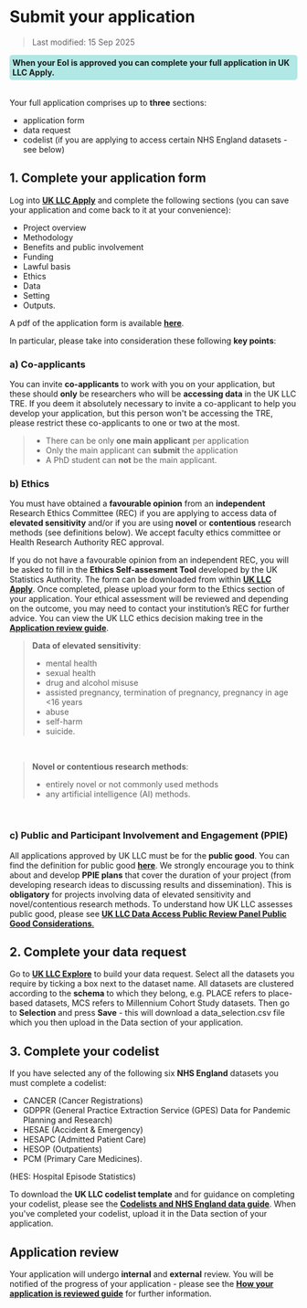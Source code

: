 
# Submit your application
>Last modified: 15 Sep 2025
<div style="background-color: rgba(0, 178, 169, 0.3); padding: 5px; border-radius: 5px;"><strong>When your EoI is approved you can complete your full application in UK LLC Apply.</strong></div>
<br>

Your full application comprises up to **three** sections: 

- application form
- data request
- codelist (if you are applying to access certain NHS England datasets - see below)

## 1. Complete your application form
Log into [**UK LLC Apply**](https://apply.ukllc.ac.uk/) and complete the following sections (you can save your application and come back to it at your convenience):  
- Project overview
- Methodology
- Benefits and public involvement
- Funding
- Lawful basis
- Ethics
- Data
- Setting
- Outputs.

A pdf of the application form is available [**here**](../../images/Application_Form_Template_20250128.pdf).

In particular, please take into consideration these following **key points**:

### a) Co-applicants 
You can invite **co-applicants** to work with you on your application, but these should **only** be researchers who will be **accessing data** in the UK LLC TRE. If you deem it absolutely necessary to invite a co-applicant to help you develop your application, but this person won't be accessing the TRE, please restrict these co-applicants to one or two at the most. 

>- There can be only **one main applicant** per application  
>- 	Only the main applicant can **submit** the application  
>-  A PhD student can **not** be the main applicant.  
 

### b) Ethics
You must have obtained a **favourable opinion** from an **independent** Research Ethics Committee (REC) if you are applying to access data of **elevated sensitivity** and/or if you are using **novel** or **contentious** research methods (see definitions below). We accept faculty ethics committee or Health Research Authority REC approval. 

If you do not have a favourable opinion from an independent REC, you will be asked to fill in the **Ethics Self-assesment Tool** developed by the UK Statistics Authority. The form can be downloaded from within [**UK LLC Apply**](https://apply.ukllc.ac.uk/). Once completed, please upload your form to the Ethics section of your application. Your ethical assessment will be reviewed and depending on the outcome, you may need to contact your institution’s REC for further advice. You can view the UK LLC ethics decision making tree in the [**Application review guide**](../Applying/review.md). 

>**Data of elevated sensitivity**:  
>- mental health 
>- sexual health 
>- drug and alcohol misuse 
>- assisted pregnancy, termination of pregnancy, pregnancy in age <16 years 
>- abuse 
>- self-harm
>- suicide.  
<br>  

>**Novel or contentious research methods**:
>- entirely novel or not commonly used methods
>- any artificial intelligence (AI) methods.  
<br>

### c) Public and Participant Involvement and Engagement (PPIE)
All applications approved by UK LLC must be for the **public good**. You can find the definition for public good [**here**](https://guidebook.ukllc.ac.uk/docs/ukllc_key_facts/eligibility/eligibility). We strongly encourage you to think about and develop **PPIE plans** that cover the duration of your project (from developing research ideas to discussing results and dissemination). This is **obligatory** for projects involving data of elevated sensitivity and novel/contentious research methods.
To understand how UK LLC assesses public good, please see [**UK LLC Data Access Public Review Panel Public Good Considerations**.](../../images/Public-Good-Considerations_v1.pdf)

## 2. Complete your data request
Go to [**UK LLC Explore**](https://explore.ukllc.ac.uk/) to build your data request. Select all the datasets you require by ticking a box next to the dataset name. All datasets are clustered according to the **schema** to which they belong, e.g. PLACE refers to place-based datasets, MCS refers to Millennium Cohort Study datasets. Then go to **Selection** and press **Save** - this will download a data_selection.csv file which you then upload in the Data section of your application. 


## 3. Complete your codelist
If you have selected any of the following six **NHS England** datasets you must complete a codelist: 
- CANCER (Cancer Registrations)
- GDPPR (General Practice Extraction Service (GPES) Data for Pandemic Planning and Research) 
- HESAE (Accident & Emergency)
- HESAPC (Admitted Patient Care)
- HESOP (Outpatients)
- PCM (Primary Care Medicines).

(HES: Hospital Episode Statistics)

To download the **UK LLC codelist template** and for guidance on completing your codelist, please see the [**Codelists and NHS England data guide**](../../linked_health_data/NHS_England/Coding/codelists.md). When you've completed your codelist, upload it in the Data section of your application.

## Application review
Your application will undergo **internal** and **external** review. You will be notified of the progress of your application - please see the [**How your application is reviewed guide**](../Applying/review.md) for further information.